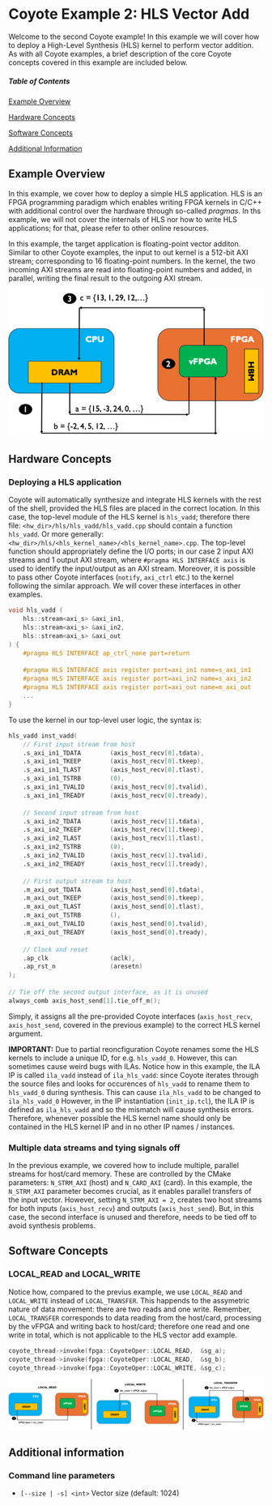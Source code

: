 # Coyote Example 2: HLS Vector Add
Welcome to the second Coyote example! In this example we will cover how to deploy a High-Level Synthesis (HLS) kernel to perform vector addition. As with all Coyote examples, a brief description of the core Coyote concepts covered in this example are included below.

##### Table of Contents
[Example Overview](#example-overview)

[Hardware Concepts](#hardware-concepts)

[Software Concepts](#software-concepts)

[Additional Information](#additional-information)

## Example Overview
In this example, we cover how to deploy a simple HLS application. HLS is an FPGA programming paradigm which enables writing FPGA kernels in C/C++ with additional control over the hardware through so-called *pragmas*. In ths example, we will not cover the internals of HLS nor how to write HLS applications; for that, please refer to other online resources. 

In this example, the target application is floating-point vector additon. Similar to other Coyote examples, the input to out kernel is a 512-bit AXI stream; corresponding to 16 floating-point numbers. In the kernel, the two incoming AXI streams are read into floating-point numbers and added, in parallel, writing the final result to the outgoing AXI stream.

<div align="center">
  <img src="img/hls_vadd.png">
</div>

## Hardware Concepts
### Deploying a HLS application
Coyote will automatically synthesize and integrate HLS kernels with the rest of the shell, provided the HLS files are placed in the correct location. In this case, the top-level module of the HLS kernel is ```hls_vadd```; therefore there file: ```<hw_dir>/hls/hls_vadd/hls_vadd.cpp``` should contain a function ```hls_vadd```. Or more generally: ```<hw_dir>/hls/<hls_kernel_name>/<hls_kernel_name>.cpp```. The top-level function should appropriately define the I/O ports; in our case 2 input AXI streams and 1 output AXI stream, where ```#pragma HLS INTERFACE axis``` is used to identify the input/output as an AXI stream. Moreover, it is possible to pass other Coyote interfaces (```notify```, ```axi_ctrl``` etc.) to the kernel following the similar approach. We will cover these interfaces in other examples.

```C++
void hls_vadd (
    hls::stream<axi_s> &axi_in1,
    hls::stream<axi_s> &axi_in2,
    hls::stream<axi_s> &axi_out
) {
    #pragma HLS INTERFACE ap_ctrl_none port=return

    #pragma HLS INTERFACE axis register port=axi_in1 name=s_axi_in1
    #pragma HLS INTERFACE axis register port=axi_in2 name=s_axi_in2
    #pragma HLS INTERFACE axis register port=axi_out name=m_axi_out
    ...
}
```

To use the kernel in our top-level user logic, the syntax is:
```Verilog
hls_vadd inst_vadd(
    // First input stream from host
    .s_axi_in1_TDATA        (axis_host_recv[0].tdata),
    .s_axi_in1_TKEEP        (axis_host_recv[0].tkeep),
    .s_axi_in1_TLAST        (axis_host_recv[0].tlast),
    .s_axi_in1_TSTRB        (0),
    .s_axi_in1_TVALID       (axis_host_recv[0].tvalid),
    .s_axi_in1_TREADY       (axis_host_recv[0].tready),

    // Second input stream from host
    .s_axi_in2_TDATA        (axis_host_recv[1].tdata),
    .s_axi_in2_TKEEP        (axis_host_recv[1].tkeep),
    .s_axi_in2_TLAST        (axis_host_recv[1].tlast),
    .s_axi_in2_TSTRB        (0),
    .s_axi_in2_TVALID       (axis_host_recv[1].tvalid),
    .s_axi_in2_TREADY       (axis_host_recv[1].tready),

    // First output stream to host
    .m_axi_out_TDATA        (axis_host_send[0].tdata),
    .m_axi_out_TKEEP        (axis_host_send[0].tkeep),
    .m_axi_out_TLAST        (axis_host_send[0].tlast),
    .m_axi_out_TSTRB        (),
    .m_axi_out_TVALID       (axis_host_send[0].tvalid),
    .m_axi_out_TREADY       (axis_host_send[0].tready),

    // Clock and reset
    .ap_clk                 (aclk),
    .ap_rst_n               (aresetn)
);

// Tie off the second output interface, as it is unused
always_comb axis_host_send[1].tie_off_m();
```
Simply, it assigns all the pre-provided Coyote interfaces (```axis_host_recv```, ```axis_host_send```, covered in the previous example) to the correct HLS kernel argument. 

**IMPORTANT:** Due to partial reoncfiguration Coyote renames some the HLS kernels to include a unique ID, for e.g. ```hls_vadd_0```. However, this can sometimes cause weird bugs with ILAs. Notice how in this example, the ILA IP is called ```ila_vadd``` instead of ```ila_hls_vadd```: since Coyote iterates through the source files and looks for occurences of ```hls_vadd``` to rename them to ```hls_vadd_0``` during synthesis. This can cause ```ila_hls_vadd``` to be changed to ```ila_hls_vadd_0``` However, in the IP instantiation (```init_ip.tcl```), the ILA IP is defined as ```ila_hls_vadd``` and so the mismatch will cause synthesis errors. Therefore, whenever possible the HLS kernel name should only be contained in the HLS kernel IP and in no other IP names / instances.

### Multiple data streams and tying signals off
In the previous example, we covered how to include multiple, parallel streams for host/card memory. These are controlled by the CMake parameters: ```N_STRM_AXI``` (host) and ```N_CARD_AXI``` (card). In this example, the ```N_STRM_AXI``` parameter becomes crucial, as it enables parallel transfers of the input vector. However, setting ```N_STRM_AXI = 2```, creates two host streams for both inputs (```axis_host_recv```) and outputs (```axis_host_send```). But, in this case, the second interface is unused and therefore, needs to be tied off to avoid synthesis problems.

## Software Concepts

### LOCAL_READ and LOCAL_WRITE
Notice how, compared to the previus example, we use ```LOCAL_READ``` and ```LOCAL_WRITE``` instead of ```LOCAL_TRANSFER```. This happends to the assymetric nature of data movement: there are two reads and one write. Remember, ```LOCAL_TRANSFER``` corresponds to data reading from the host/card, processing by the vFPGA and writing back to host/card; therefore one read and one write in total, which is not applicable to the HLS vector add example. 

```C++
coyote_thread->invoke(fpga::CoyoteOper::LOCAL_READ,  &sg_a);
coyote_thread->invoke(fpga::CoyoteOper::LOCAL_READ,  &sg_b);
coyote_thread->invoke(fpga::CoyoteOper::LOCAL_WRITE, &sg_c);
```

<div align="center">
  <img src="img/local_operations.png">
</div>

## Additional information
### Command line parameters

- `[--size | -s] <int>` Vector size (default: 1024)